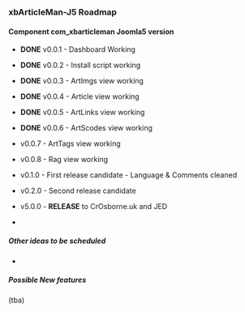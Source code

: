 ### xbArticleMan-J5 Roadmap

#### Component com_xbarticleman Joomla5 version

- **DONE** v0.0.1 - Dashboard Working
- **DONE** v0.0.2 - Install script working
- **DONE** v0.0.3 - ArtImgs view working
- **DONE** v0.0.4 - Article view working
- **DONE** v0.0.5 - ArtLinks view working

- **DONE** v0.0.6 - ArtScodes view working

- v0.0.7 - ArtTags view working

- v0.0.8 - Rag view working

- v0.1.0 - First release candidate - Language & Comments cleaned

- v0.2.0 - Second release candidate

- v5.0.0 - **RELEASE** to CrOsborne.uk and JED

- 

##### Other ideas to be scheduled

- 



##### Possible New features

(tba)

